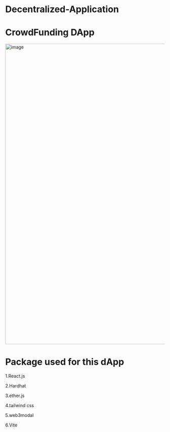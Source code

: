 # Decentralized-Application

# CrowdFunding DApp
<img width="949" alt="image" src="https://github.com/RupeshKumar4511/Decentralized-Application/assets/149661006/afb49831-1921-45ee-ba30-01eb81a37e45">

# Package used for this dApp
1.React.js

2.Hardhat

3.ether.js

4.tailwind css

5.web3modal

6.Vite
